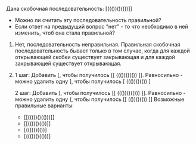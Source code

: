 Дана скобочная последовательность: [((())()(())]]
- Можно ли считать эту последовательность правильной?
- Если ответ на предыдущий вопрос “нет” - то что необходимо в ней изменить, чтоб она стала правильной?



1. Нет, последовательность неправильная. Правильная скобочная последовательность бывает только в том случае, когда
    для каждой открывающей скобки существует закрывающая и для каждой закрывающей существует открывающая.
2. 1 шаг: Добавить [, чтобы получилось [[ ((())()(()) ]]. Равносильно - можно удалить одну ], чтобы получилось [ ((())()(()) ]

   2 шаг: Добавить ), чтобы получилось [[ ((())()(())) ]]. Равносильно - можно удалить одну (, чтобы получилось [[ (())()(()) ]]
   Возможные правильные варианты: 
   - [[((())()(()))]]
   - [[(())()(())]]
   - [(())()(())]
   - [((())()(()))]




   
